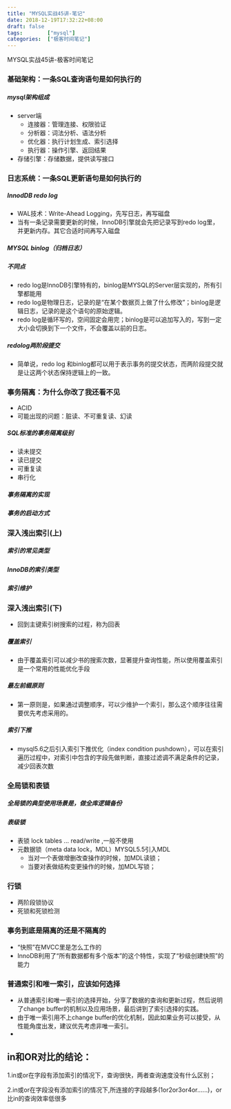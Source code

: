 ```yaml
---
title: "MYSQL实战45讲-笔记"
date: 2018-12-19T17:32:22+08:00
draft: false
tags:        ["mysql"]
categories:  ["极客时间笔记"]
---
```


MYSQL实战45讲-极客时间笔记

<!--more-->


### 基础架构：一条SQL查询语句是如何执行的
##### mysql架构组成
 - server端
    - 连接器：管理连接、权限验证
    - 分析器：词法分析、语法分析
    - 优化器：执行计划生成、索引选择
    - 执行器：操作引擎、返回结果
 - 存储引擎：存储数据，提供读写接口
### 日志系统：一条SQL更新语句是如何执行的
##### InnodDB redo log 
 - WAL技术：Write-Ahead Logging，先写日志，再写磁盘
 - 当有一条记录需要更新的时候，InnoDB引擎就会先把记录写到redo log里，并更新内存。其它合适时间再写入磁盘
##### MYSQL binlog（归档日志）

##### 不同点
 - redo log是InnoDB引擎特有的，binlog是MYSQL的Server层实现的，所有引擎都能用
 - redo log是物理日志，记录的是“在某个数据页上做了什么修改”；binlog是逻辑日志，记录的是这个语句的原始逻辑。
 - redo log是循环写的，空间固定会用完；binlog是可以追加写入的，写到一定大小会切换到下一个文件，不会覆盖以前的日志。
##### redolog两阶段提交
 - 简单说，redo log 和binlog都可以用于表示事务的提交状态，而两阶段提交就是让这两个状态保持逻辑上的一致。
 
### 事务隔离：为什么你改了我还看不见
 - ACID
 - 可能出现的问题：脏读、不可重复读、幻读
##### SQL标准的事务隔离级别
 - 读未提交
 - 读已提交
 - 可重复读
 - 串行化
##### 事务隔离的实现
##### 事务的启动方式
### 深入浅出索引(上)
##### 索引的常见类型
##### InnoDB的索引类型
##### 索引维护
### 深入浅出索引(下)
- 回到主键索引树搜索的过程，称为回表
##### 覆盖索引
- 由于覆盖索引可以减少书的搜索次数，显著提升查询性能，所以使用覆盖索引是一个常用的性能优化手段
##### 最左前缀原则
 - 第一原则是，如果通过调整顺序，可以少维护一个索引，那么这个顺序往往需要优先考虑采用的。
##### 索引下推
- mysql5.6之后引入索引下推优化（index condition pushdown），可以在索引遍历过程中，对索引中包含的字段先做判断，直接过滤调不满足条件的记录，减少回表次数
### 全局锁和表锁
##### 全局锁的典型使用场景是，做全库逻辑备份
##### 表级锁
 - 表锁 lock tables ... read/write ,一般不使用
 - 元数据锁（meta data lock，MDL）MYSQL5.5引入MDL
    -  当对一个表做增删改查操作的时候，加MDL读锁；
    -  当要对表做结构变更操作的时候，加MDL写锁；
### 行锁
- 两阶段锁协议
- 死锁和死锁检测
### 事务到底是隔离的还是不隔离的
 - “快照”在MVCC里是怎么工作的
 - InnoDB利用了“所有数据都有多个版本”的这个特性，实现了“秒级创建快照”的能力
### 普通索引和唯一索引，应该如何选择
- 从普通索引和唯一索引的选择开始，分享了数据的查询和更新过程，然后说明了change buffer的机制以及应用场景，最后讲到了索引选择的实践。
- 由于唯一索引用不上change buffer的优化机制，因此如果业务可以接受，从性能角度出发，建议优先考虑非唯一索引。
- 




## in和OR对比的结论：

1.in或or在字段有添加索引的情况下，查询很快，两者查询速度没有什么区别；

2.in或or在字段没有添加索引的情况下,所连接的字段越多(1or2or3or4or......)，or比in的查询效率低很多